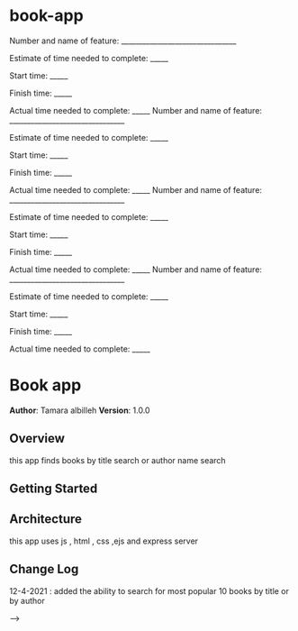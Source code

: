 # book-app
Number and name of feature: ________________________________

Estimate of time needed to complete: _____

Start time: _____

Finish time: _____

Actual time needed to complete: _____
Number and name of feature: ________________________________

Estimate of time needed to complete: _____

Start time: _____

Finish time: _____

Actual time needed to complete: _____
Number and name of feature: ________________________________

Estimate of time needed to complete: _____

Start time: _____

Finish time: _____

Actual time needed to complete: _____
Number and name of feature: ________________________________

Estimate of time needed to complete: _____

Start time: _____

Finish time: _____

Actual time needed to complete: _____

# Book app

**Author**: Tamara albilleh
**Version**: 1.0.0 
<!-- (increment the patch/fix version number if you make more commits past your first submission) -->

## Overview
this app finds books by title search or author name search
<!-- Provide a high level overview of what this application is and why you are building it, beyond the fact that it's an assignment for a Code 301 class. (i.e. What's your problem domain?) -->

## Getting Started
<!-- What are the steps that a user must take in order to build this app on their own machine and get it running? -->

## Architecture
this app uses js , html , css ,ejs and express server 
<!-- Provide a detailed description of the application design. What technologies (languages, libraries, etc) you're using, and any other relevant design information. -->

## Change Log
12-4-2021 : added the ability to search for most popular 10 books by title or by author 
<!-- Use this area to document the iterative changes made to your application as each feature is successfully implemented. Use time stamps. Here's an examples:

01-01-2001 4:59pm - Application now has a fully-functional express server, with GET and POST routes for the book resource.

## Credits and Collaborations
<!-- Give credit (and a link) to other people or resources that helped you build this application. -->
-->